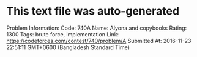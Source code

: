 # This text file was auto-generated

Problem Information:
Code: 740A
Name: Alyona and copybooks
Rating: 1300
Tags: brute force, implementation
Link: https://codeforces.com/contest/740/problem/A
Submitted At: 2016-11-23 22:51:11 GMT+0600 (Bangladesh Standard Time)